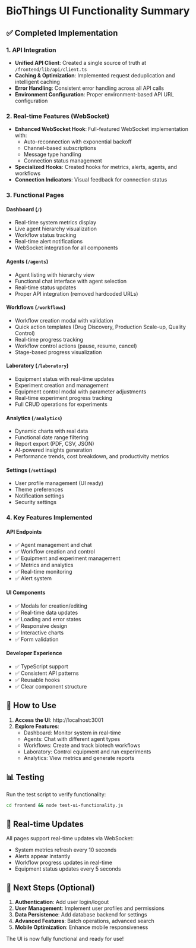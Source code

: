 # BioThings UI Functionality Summary

## ✅ Completed Implementation

### 1. **API Integration**
- **Unified API Client**: Created a single source of truth at `/frontend/lib/api/client.ts`
- **Caching & Optimization**: Implemented request deduplication and intelligent caching
- **Error Handling**: Consistent error handling across all API calls
- **Environment Configuration**: Proper environment-based API URL configuration

### 2. **Real-time Features (WebSocket)**
- **Enhanced WebSocket Hook**: Full-featured WebSocket implementation with:
  - Auto-reconnection with exponential backoff
  - Channel-based subscriptions
  - Message type handling
  - Connection status management
- **Specialized Hooks**: Created hooks for metrics, alerts, agents, and workflows
- **Connection Indicators**: Visual feedback for connection status

### 3. **Functional Pages**

#### Dashboard (`/`)
- Real-time system metrics display
- Live agent hierarchy visualization
- Workflow status tracking
- Real-time alert notifications
- WebSocket integration for all components

#### Agents (`/agents`)
- Agent listing with hierarchy view
- Functional chat interface with agent selection
- Real-time status updates
- Proper API integration (removed hardcoded URLs)

#### Workflows (`/workflows`)
- Workflow creation modal with validation
- Quick action templates (Drug Discovery, Production Scale-up, Quality Control)
- Real-time progress tracking
- Workflow control actions (pause, resume, cancel)
- Stage-based progress visualization

#### Laboratory (`/laboratory`)
- Equipment status with real-time updates
- Experiment creation and management
- Equipment control modal with parameter adjustments
- Real-time experiment progress tracking
- Full CRUD operations for experiments

#### Analytics (`/analytics`)
- Dynamic charts with real data
- Functional date range filtering
- Report export (PDF, CSV, JSON)
- AI-powered insights generation
- Performance trends, cost breakdown, and productivity metrics

#### Settings (`/settings`)
- User profile management (UI ready)
- Theme preferences
- Notification settings
- Security settings

### 4. **Key Features Implemented**

#### API Endpoints
- ✅ Agent management and chat
- ✅ Workflow creation and control
- ✅ Equipment and experiment management
- ✅ Metrics and analytics
- ✅ Real-time monitoring
- ✅ Alert system

#### UI Components
- ✅ Modals for creation/editing
- ✅ Real-time data updates
- ✅ Loading and error states
- ✅ Responsive design
- ✅ Interactive charts
- ✅ Form validation

#### Developer Experience
- ✅ TypeScript support
- ✅ Consistent API patterns
- ✅ Reusable hooks
- ✅ Clear component structure

## 🚀 How to Use

1. **Access the UI**: http://localhost:3001
2. **Explore Features**:
   - Dashboard: Monitor system in real-time
   - Agents: Chat with different agent types
   - Workflows: Create and track biotech workflows
   - Laboratory: Control equipment and run experiments
   - Analytics: View metrics and generate reports

## 📊 Testing

Run the test script to verify functionality:
```bash
cd frontend && node test-ui-functionality.js
```

## 🔄 Real-time Updates

All pages support real-time updates via WebSocket:
- System metrics refresh every 10 seconds
- Alerts appear instantly
- Workflow progress updates in real-time
- Equipment status updates every 5 seconds

## 🎯 Next Steps (Optional)

1. **Authentication**: Add user login/logout
2. **User Management**: Implement user profiles and permissions
3. **Data Persistence**: Add database backend for settings
4. **Advanced Features**: Batch operations, advanced search
5. **Mobile Optimization**: Enhance mobile responsiveness

The UI is now fully functional and ready for use!